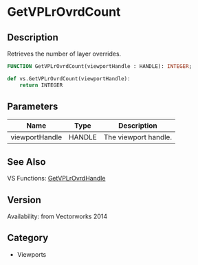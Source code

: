 # GetVPLrOvrdCount

## Description
Retrieves the number of layer overrides.

```pascal
FUNCTION GetVPLrOvrdCount(viewportHandle : HANDLE): INTEGER;
```

```python
def vs.GetVPLrOvrdCount(viewportHandle):
    return INTEGER
```

## Parameters
|Name|Type|Description|
|---|---|---|
|viewportHandle|HANDLE|The viewport handle.|

## See Also
VS Functions:
[GetVPLrOvrdHandle](GetVPLrOvrdHandle.md)

## Version
Availability: from Vectorworks 2014

## Category
* Viewports

